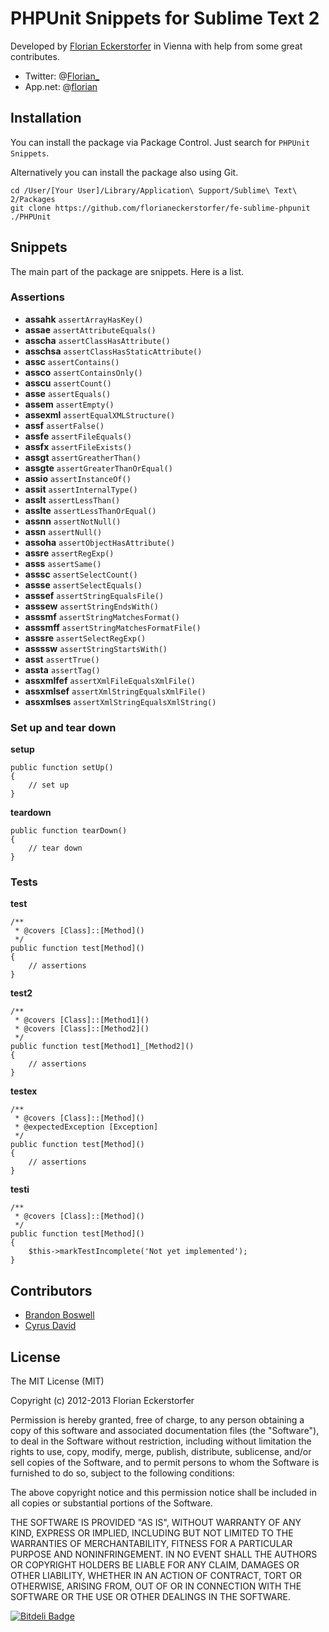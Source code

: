 PHPUnit Snippets for Sublime Text 2
===================================

Developed by [Florian Eckerstorfer](http://florianeckerstorfer.com) in Vienna with help from some great contributes.

- Twitter: @[Florian_](http://twitter.com/Florian_)
- App.net: @[florian](https://alpha.app.net/florian)

Installation
------------

You can install the package via Package Control. Just search for `PHPUnit Snippets`.

Alternatively you can install the package also using Git.

	cd /User/[Your User]/Library/Application\ Support/Sublime\ Text\ 2/Packages
	git clone https://github.com/florianeckerstorfer/fe-sublime-phpunit ./PHPUnit

Snippets
--------

The main part of the package are snippets. Here is a list.

### Assertions

- **assahk** `assertArrayHasKey()`
- **assae** `assertAttributeEquals()`
- **asscha** `assertClassHasAttribute()`
- **asschsa** `assertClassHasStaticAttribute()`
- **assc** `assertContains()`
- **assco** `assertContainsOnly()`
- **asscu** `assertCount()`
- **asse** `assertEquals()`
- **assem** `assertEmpty()`
- **assexml** `assertEqualXMLStructure()`
- **assf** `assertFalse()`
- **assfe** `assertFileEquals()`
- **assfx** `assertFileExists()`
- **assgt** `assertGreatherThan()`
- **assgte** `assertGreaterThanOrEqual()`
- **assio** `assertInstanceOf()`
- **assit** `assertInternalType()`
- **asslt** `assertLessThan()`
- **asslte** `assertLessThanOrEqual()`
- **assnn** `assertNotNull()`
- **assn** `assertNull()`
- **assoha** `assertObjectHasAttribute()`
- **assre** `assertRegExp()`
- **asss** `assertSame()`
- **asssc** `assertSelectCount()`
- **assse** `assertSelectEquals()`
- **asssef** `assertStringEqualsFile()`
- **asssew** `assertStringEndsWith()`
- **asssmf** `assertStringMatchesFormat()`
- **asssmff** `assertStringMatchesFormatFile()`
- **asssre** `assertSelectRegExp()`
- **assssw** `assertStringStartsWith()`
- **asst** `assertTrue()`
- **assta** `assertTag()`
- **assxmlfef** `assertXmlFileEqualsXmlFile()`
- **assxmlsef** `assertXmlStringEqualsXmlFile()`
- **assxmlses** `assertXmlStringEqualsXmlString()`

### Set up and tear down

**setup**

	public function setUp()
	{
		// set up
	}

**teardown**

	public function tearDown()
	{
		// tear down
	}

### Tests

**test**

	/**
	 * @covers [Class]::[Method]()
	 */
	public function test[Method]()
	{
		// assertions
	}

**test2**

	/**
	 * @covers [Class]::[Method1]()
	 * @covers [Class]::[Method2]()
	 */
	public function test[Method1]_[Method2]()
	{
		// assertions
	}

**testex**

	/**
	 * @covers [Class]::[Method]()
	 * @expectedException [Exception]
	 */
	public function test[Method]()
	{
		// assertions
	}

**testi**

	/**
	 * @covers [Class]::[Method]()
	 */
	public function test[Method]()
	{
	    $this->markTestIncomplete('Not yet implemented');
	}


Contributors
------------

- [Brandon Boswell](https://github.com/brandonkboswell)
- [Cyrus David](https://github.com/Apathetic012)


License
-------

The MIT License (MIT)

Copyright (c) 2012-2013 Florian Eckerstorfer

Permission is hereby granted, free of charge, to any person obtaining a copy of this software and associated documentation files (the "Software"), to deal in the Software without restriction, including without limitation the rights to use, copy, modify, merge, publish, distribute, sublicense, and/or sell copies of the Software, and to permit persons to whom the Software is furnished to do so, subject to the following conditions:

The above copyright notice and this permission notice shall be included in all copies or substantial portions of the Software.

THE SOFTWARE IS PROVIDED "AS IS", WITHOUT WARRANTY OF ANY KIND, EXPRESS OR IMPLIED, INCLUDING BUT NOT LIMITED TO THE WARRANTIES OF MERCHANTABILITY, FITNESS FOR A PARTICULAR PURPOSE AND NONINFRINGEMENT. IN NO EVENT SHALL THE AUTHORS OR COPYRIGHT HOLDERS BE LIABLE FOR ANY CLAIM, DAMAGES OR OTHER LIABILITY, WHETHER IN AN ACTION OF CONTRACT, TORT OR OTHERWISE, ARISING FROM, OUT OF OR IN CONNECTION WITH THE SOFTWARE OR THE USE OR OTHER DEALINGS IN THE SOFTWARE.


[![Bitdeli Badge](https://d2weczhvl823v0.cloudfront.net/florianeckerstorfer/fe-sublime-phpunit/trend.png)](https://bitdeli.com/free "Bitdeli Badge")


